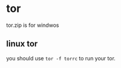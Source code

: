 # tor

tor.zip is for windwos

## linux tor
you should use <code>tor -f torrc</code> to run your tor.
